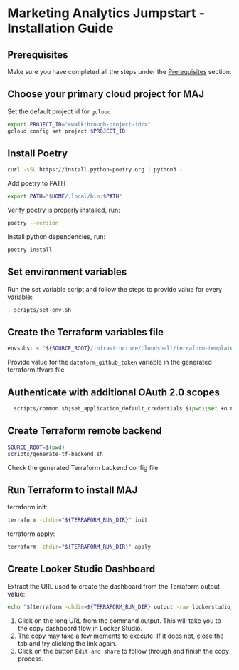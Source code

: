# Marketing Analytics Jumpstart - Installation Guide

## Prerequisites
Make sure you have completed all the steps under the [Prerequisites](https://github.com/GoogleCloudPlatform/marketing-analytics-jumpstart/tree/main/infrastructure#prerequisites) section.

## Choose your primary cloud project for MAJ
<walkthrough-project-setup></walkthrough-project-setup>

Set the default project id for `gcloud`
```sh
export PROJECT_ID="<walkthrough-project-id/>"
gcloud config set project $PROJECT_ID
```

## Install Poetry
```sh
curl -sSL https://install.python-poetry.org | python3 -
```
Add poetry to PATH
```sh
export PATH="$HOME/.local/bin:$PATH"
```
Verify poetry is properly installed, run:
```sh
poetry --version
```
Install python dependencies, run:
```sh
poetry install
```

## Set environment variables
Run the set variable script and follow the steps to provide value for every variable:
```sh
. scripts/set-env.sh
```

## Create the Terraform variables file

```sh
envsubst < "${SOURCE_ROOT}/infrastructure/cloudshell/terraform-template.tfvars" > "${TERRAFORM_RUN_DIR}/terraform.tfvars"
```
Provide value for the `dataform_github_token` variable in the generated 
<walkthrough-editor-open-file filePath="infrastructure/terraform/terraform.tfvars">terraform.tfvars file</walkthrough-editor-open-file>

## Authenticate with additional OAuth 2.0 scopes
```sh
. scripts/common.sh;set_application_default_credentials $(pwd);set +o nounset;set +o errexit
```

## Create Terraform remote backend
```sh
SOURCE_ROOT=$(pwd)
scripts/generate-tf-backend.sh
```
<walkthrough-editor-open-file filePath="infrastructure/terraform/backend.tf">Check the generated Terraform backend config file</walkthrough-editor-open-file>

## Run Terraform to install MAJ
terraform init:
```sh
terraform -chdir="${TERRAFORM_RUN_DIR}" init
```

terraform apply:
```sh
terraform -chdir="${TERRAFORM_RUN_DIR}" apply
```

## Create Looker Studio Dashboard
Extract the URL used to create the dashboard from the Terraform output value:
```sh
echo "$(terraform -chdir=${TERRAFORM_RUN_DIR} output -raw lookerstudio_create_dashboard_url)"
```
1. Click on the long URL from the command output. This will take you to the copy dashboard flow in Looker Studio.
1. The copy may take a few moments to execute. If it does not, close the tab and try clicking the link again.
1. Click on the button `Edit and share` to follow through and finish the copy process.
